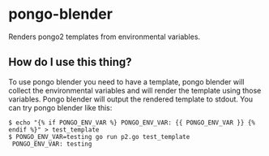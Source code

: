 # pongo-blender
Renders pongo2 templates from environmental variables.

## How do I use this thing?

To use pongo blender you need to have a template, pongo blender will collect the environmental variables and will render the template using those variables. Pongo blender will output the rendered template to stdout. You can try pongo blender like this:

```
$ echo "{% if PONGO_ENV_VAR %} PONGO_ENV_VAR: {{ PONGO_ENV_VAR }} {% endif %}" > test_template
$ PONGO_ENV_VAR=testing go run p2.go test_template
 PONGO_ENV_VAR: testing
```

